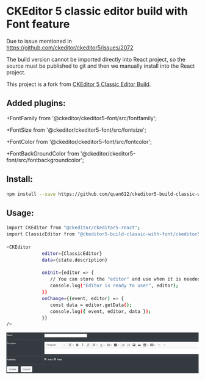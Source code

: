 # CKEditor 5 classic editor build with Font feature

Due to issue mentioned in https://github.com/ckeditor/ckeditor5/issues/2072

The build version cannot be imported directly into React project, so the source must be published to git and then we manually install into the React project.

This project is a fork from [CKEditor 5 Classic Editor Build](https://github.com/ckeditor/ckeditor5-build-classic). 

## Added plugins:

+FontFamily from '@ckeditor/ckeditor5-font/src/fontfamily';

+FontSize from '@ckeditor/ckeditor5-font/src/fontsize';

+FontColor from '@ckeditor/ckeditor5-font/src/fontcolor';

+FontBackGroundColor from '@ckeditor/ckeditor5-font/src/fontbackgroundcolor';

## Install:
```bash
npm install --save https://github.com/quan612/ckeditor5-build-classic-with-font
```

## Usage:
```bash
import CKEditor from "@ckeditor/ckeditor5-react";
import ClassicEditor from "@ckeditor5-build-classic-with-font/ckeditor5-build-classic";

<CKEditor
             editor={ClassicEditor}
             data={state.description}
                      
             onInit={editor => {
                // You can store the "editor" and use when it is needed.
                console.log("Editor is ready to use!", editor);
             }}
             onChange={(event, editor) => {
                const data = editor.getData();
                console.log({ event, editor, data });
             }}
/>
```

![CKEditor with Font](https://github.com/quan612/ckeditor5-build-classic-with-font/blob/master/CKEditor.PNG)

